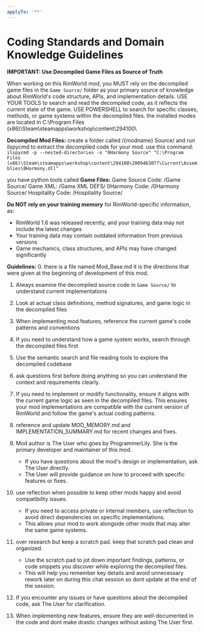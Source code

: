 ```yaml
---
applyTo: '**'
---
```

# Coding Standards and Domain Knowledge Guidelines

**IMPORTANT: Use Decompiled Game Files as Source of Truth**

When working on this RimWorld mod, you MUST rely on the decompiled game files in the `Game Source/` folder as your primary source of knowledge about RimWorld's code structure, APIs, and implementation details.
USE YOUR TOOLS to search and read the decompiled code, as it reflects the current state of the game.
USE POWERSHELL to search for specific classes, methods, or game systems within the decompiled files.
the installed modes are located in C:\Program Files (x86)\Steam\steamapps\workshop\content\294100\


**Decompiled Mod Files:**
create a folder called /{modname} Source/ and run ilspycmd to extract the decompiled code for your mod.
use this command: `ilspycmd -p --nested-directories -o "0Harmony Source" "C:\Program Files (x86)\Steam\steamapps\workshop\content\294100\2009463077\Current\Assemblies\0Harmony.dll"`

you have python tools called 
**Game Files:**
Game Source Code: /Game Source/
Game XML: /Game XML DEFS/
0Harmony Code: /0Harmony Source/
Hospitality Code: /Hospitality Source/

**Do NOT rely on your training memory** for RimWorld-specific information, as:
- RimWorld 1.6 was released recently, and your training data may not include the latest changes
- Your training data may contain outdated information from previous versions
- Game mechanics, class structures, and APIs may have changed significantly

**Guidelines:**
0. there is a file named Mod_Base.md it is the directions that were given at the beginning of development of this mod.
1. Always examine the decompiled source code in `Game Source/` to understand current implementations
2. Look at actual class definitions, method signatures, and game logic in the decompiled files
3. When implementing mod features, reference the current game's code patterns and conventions
4. If you need to understand how a game system works, search through the decompiled files first
5. Use the semantic search and file reading tools to explore the decompiled codebase
6. ask questions first before doing anything so you can understand the context and requirements clearly.
7. If you need to implement or modify functionality, ensure it aligns with the current game logic as seen in the decompiled files.
This ensures your mod implementations are compatible with the current version of RimWorld and follow the game's actual coding patterns.

8. reference and update MOD_MEMORY.md and IMPLEMENTATION_SUMMARY.md for recent changes and fixes.
9. Mod author is The User who goes by ProgrammerLily. She is the primary developer and maintainer of this mod.
    - If you have questions about the mod's design or implementation, ask The User directly.
    - The User will provide guidance on how to proceed with specific features or fixes.

10. use reflection when possible to keep other mods happy and avoid compatibility issues.
    - If you need to access private or internal members, use reflection to avoid direct dependencies on specific implementations.
    - This allows your mod to work alongside other mods that may alter the same game systems.

11. over research but keep a scratch pad. keep that scratch pad clean and organized.
    - Use the scratch pad to jot down important findings, patterns, or code snippets you discover while exploring the decompiled files.
    - This will help you remember key details and avoid unnecessary rework later on during this chat session so dont update at the end of the session.

12. If you encounter any issues or have questions about the decompiled code, ask The User for clarification.

13. When implementing new features, ensure they are well-documented in the code and dont make drastic changes without asking The User first.